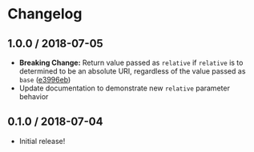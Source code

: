 # Changelog

## 1.0.0 / 2018-07-05

- **Breaking Change:** Return value passed as `relative` if `relative` is to determined to be an absolute URI, regardless of the value passed as `base` ([e3996eb](https://github.com/jgarber623/absolutely/commit/e3996eb))
- Update documentation to demonstrate new `relative` parameter behavior

## 0.1.0 / 2018-07-04

- Initial release!

